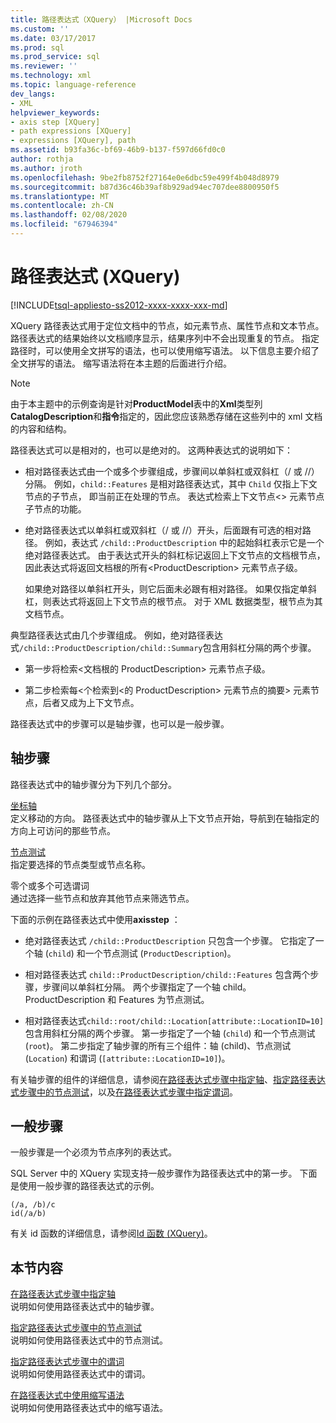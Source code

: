 ```yaml
---
title: 路径表达式（XQuery） |Microsoft Docs
ms.custom: ''
ms.date: 03/17/2017
ms.prod: sql
ms.prod_service: sql
ms.reviewer: ''
ms.technology: xml
ms.topic: language-reference
dev_langs:
- XML
helpviewer_keywords:
- axis step [XQuery]
- path expressions [XQuery]
- expressions [XQuery], path
ms.assetid: b93fa36c-bf69-46b9-b137-f597d66fd0c0
author: rothja
ms.author: jroth
ms.openlocfilehash: 9be2fb8752f27164e0e6dbc59e499f4b048d8979
ms.sourcegitcommit: b87d36c46b39af8b929ad94ec707dee8800950f5
ms.translationtype: MT
ms.contentlocale: zh-CN
ms.lasthandoff: 02/08/2020
ms.locfileid: "67946394"
---
```

# <a name="path-expressions-xquery"></a>路径表达式 (XQuery)
[!INCLUDE[tsql-appliesto-ss2012-xxxx-xxxx-xxx-md](../includes/tsql-appliesto-ss2012-xxxx-xxxx-xxx-md.md)]

  XQuery 路径表达式用于定位文档中的节点，如元素节点、属性节点和文本节点。 路径表达式的结果始终以文档顺序显示，结果序列中不会出现重复的节点。 指定路径时，可以使用全文拼写的语法，也可以使用缩写语法。 以下信息主要介绍了全文拼写的语法。 缩写语法将在本主题的后面进行介绍。  
  
> [!NOTE]  
>  由于本主题中的示例查询是针对**ProductModel**表中的**Xml**类型列**CatalogDescription**和**指令**指定的，因此您应该熟悉存储在这些列中的 xml 文档的内容和结构。  
  
 路径表达式可以是相对的，也可以是绝对的。 这两种表达式的说明如下：  
  
-   相对路径表达式由一个或多个步骤组成，步骤间以单斜杠或双斜杠（/ 或 //）分隔。 例如，`child::Features` 是相对路径表达式，其中 `Child` 仅指上下文节点的子节点， 即当前正在处理的节点。 表达式检索上下文节点\<> 元素节点子节点的功能。  
  
-   绝对路径表达式以单斜杠或双斜杠（/ 或 //）开头，后面跟有可选的相对路径。 例如，表达式 `/child::ProductDescription` 中的起始斜杠表示它是一个绝对路径表达式。 由于表达式开头的斜杠标记返回上下文节点的文档根节点，因此表达式将返回文档根的所有\<ProductDescription> 元素节点子级。  
  
     如果绝对路径以单斜杠开头，则它后面未必跟有相对路径。 如果仅指定单斜杠，则表达式将返回上下文节点的根节点。 对于 XML 数据类型，根节点为其文档节点。  
  
 典型路径表达式由几个步骤组成。 例如，绝对路径表达式`/child::ProductDescription/child::Summary`包含用斜杠分隔的两个步骤。  
  
-   第一步将检索\<文档根的 ProductDescription> 元素节点子级。  
  
-   第二步检索每\<个检索到\<的 ProductDescription> 元素节点的摘要> 元素节点，后者又成为上下文节点。  
  
 路径表达式中的步骤可以是轴步骤，也可以是一般步骤。  
  
## <a name="axis-step"></a>轴步骤  
 路径表达式中的轴步骤分为下列几个部分。  
  
 [坐标轴](../xquery/path-expressions-specifying-axis.md)  
 定义移动的方向。 路径表达式中的轴步骤从上下文节点开始，导航到在轴指定的方向上可访问的那些节点。  
  
 [节点测试](../xquery/path-expressions-specifying-node-test.md)  
 指定要选择的节点类型或节点名称。  
  
 零个或多个可选谓词  
 通过选择一些节点和放弃其他节点来筛选节点。  
  
 下面的示例在路径表达式中使用**axisstep** ：  
  
-   绝对路径表达式 `/child::ProductDescription` 只包含一个步骤。 它指定了一个轴 (`child`) 和一个节点测试 (`ProductDescription`)。  
  
-   相对路径表达式 `child::ProductDescription/child::Features` 包含两个步骤，步骤间以单斜杠分隔。 两个步骤指定了一个轴 child。 ProductDescription 和 Features 为节点测试。  
  
-   相对路径表达式`child::root/child::Location[attribute::LocationID=10]`包含用斜杠分隔的两个步骤。 第一步指定了一个轴 (`child`) 和一个节点测试 (`root`)。 第二步指定了轴步骤的所有三个组件：轴 (child)、节点测试 (`Location`) 和谓词 (`[attribute::LocationID=10]`)。  
  
 有关轴步骤的组件的详细信息，请参阅[在路径表达式步骤中指定轴](../xquery/path-expressions-specifying-axis.md)、[指定路径表达式步骤中的节点测试](../xquery/path-expressions-specifying-node-test.md)，以及[在路径表达式步骤中指定谓词](../xquery/path-expressions-specifying-predicates.md)。  
  
## <a name="general-step"></a>一般步骤  
 一般步骤是一个必须为节点序列的表达式。  
  
 SQL Server 中的 XQuery 实现支持一般步骤作为路径表达式中的第一步。 下面是使用一般步骤的路径表达式的示例。  
  
```  
(/a, /b)/c  
id(/a/b)  
```  
  
 有关 id 函数的详细信息，请参阅[Id 函数 &#40;XQuery&#41;](../xquery/functions-on-sequences-id.md)。  
  
## <a name="in-this-section"></a>本节内容  
 [在路径表达式步骤中指定轴](../xquery/path-expressions-specifying-axis.md)  
 说明如何使用路径表达式中的轴步骤。  
  
 [指定路径表达式步骤中的节点测试](../xquery/path-expressions-specifying-node-test.md)  
 说明如何使用路径表达式中的节点测试。  
  
 [指定路径表达式步骤中的谓词](../xquery/path-expressions-specifying-predicates.md)  
 说明如何使用路径表达式中的谓词。  
  
 [在路径表达式中使用缩写语法](../xquery/path-expressions-using-abbreviated-syntax.md)  
 说明如何使用路径表达式中的缩写语法。  
  
  
